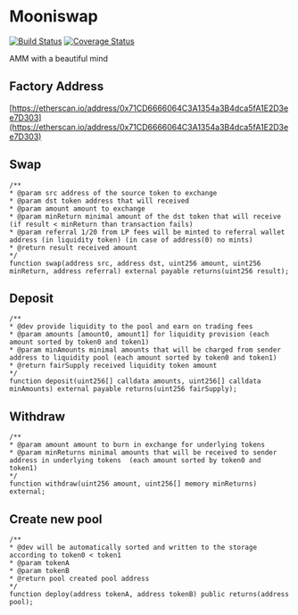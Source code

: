 # Mooniswap

[![Build Status](https://github.com/CryptoManiacsZone/mooniswap/workflows/CI/badge.svg)](https://github.com/CryptoManiacsZone/mooniswap/actions)
[![Coverage Status](https://coveralls.io/repos/github/CryptoManiacsZone/mooniswap/badge.svg?branch=master)](https://coveralls.io/github/CryptoManiacsZone/mooniswap?branch=master)

AMM with a beautiful mind

## Factory Address
[https://etherscan.io/address/0x71CD6666064C3A1354a3B4dca5fA1E2D3ee7D303](https://etherscan.io/address/0x71CD6666064C3A1354a3B4dca5fA1E2D3ee7D303)

## Swap
```solidity
/**
* @param src address of the source token to exchange
* @param dst token address that will received
* @param amount amount to exchange
* @param minReturn minimal amount of the dst token that will receive (if result < minReturn than transaction fails)
* @param referral 1/20 from LP fees will be minted to referral wallet address (in liquidity token) (in case of address(0) no mints) 
* @return result received amount
*/
function swap(address src, address dst, uint256 amount, uint256 minReturn, address referral) external payable returns(uint256 result);
```

## Deposit
```solidity
/**
* @dev provide liquidity to the pool and earn on trading fees
* @param amounts [amount0, amount1] for liquidity provision (each amount sorted by token0 and token1) 
* @param minAmounts minimal amounts that will be charged from sender address to liquidity pool (each amount sorted by token0 and token1) 
* @return fairSupply received liquidity token amount
*/
function deposit(uint256[] calldata amounts, uint256[] calldata minAmounts) external payable returns(uint256 fairSupply);
```

## Withdraw
```solidity
/**
* @param amount amount to burn in exchange for underlying tokens
* @param minReturns minimal amounts that will be received to sender address in underlying tokens  (each amount sorted by token0 and token1) 
*/
function withdraw(uint256 amount, uint256[] memory minReturns) external;
```

## Create new pool
```solidity
/**
* @dev will be automatically sorted and written to the storage according to token0 < token1
* @param tokenA 
* @param tokenB 
* @return pool created pool address
*/
function deploy(address tokenA, address tokenB) public returns(address pool);
```
